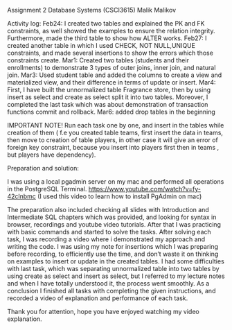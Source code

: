 Assignment 2 Database Systems (CSCI3615)
Malik Malikov

Activity log:
Feb24: I created two tables and explained the PK and FK constraints, as well showed the examples to ensure the relation integrity. Furthermore, made the third table to show how ALTER works.
Feb27: I created another table in which I used CHECK, NOT NULL,UNIQUE constraints, and made several insertions to show the errors which those constraints create.
Mar1: Created two tables (students and their enrollments) to demonstrate 3 types of outer joins, inner join, and natural join.
Mar3: Used student table and added the columns to create a view and materialized view, and their difference in terms of update or insert.
Mar4: First, I have built the unnormalized table Fragrance store, then by using insert as select and create as select split it into two tables. Moreover, I completed the last task which was about demonstration of transaction functions commit and rollback.
Mar6: added drop tables in the beginning

IMPORTANT NOTE!
Run each task one by one, and insert in the tables while creation of them ( f.e you created table teams, first insert the data in teams, then move to creation of table players, in other case it will give an error of foreign key constraint, because you insert into players first then in teams , but players have dependency).

Preparation and solution:

I was using a local pgadmin server on my mac and performed all operations in the PostgreSQL Terminal. 
https://www.youtube.com/watch?v=fy-42clnbmc
(I used this video to learn how to install PgAdmin on mac)

The preparation also included checking all slides with Introduction and Intermediate SQL chapters which was provided, and looking for syntax in browser, recordings and youtube video tutorials.
After that I was practicing with basic commands and started to solve the tasks. After solving each task, I was recording a video where i demonstrated my approach and writing the code. I was using my note for insertions which I was preparing before recording, to efficiently use the time, and don’t waste it on thinking on examples to insert or update in the created tables.
I had some difficulties with last task, which was separating unnormalized table into two tables by using create as select and insert as select, but I referred to my lecture notes and when I have totally understood it, the process went smoothly.
As a conclusion I finished all tasks with completing the given instructions, and recorded a video of explanation and performance of each task.

Thank you for attention, hope you have enjoyed watching my video explanation.

